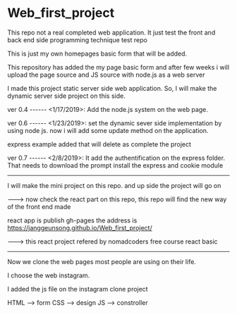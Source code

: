 # Web_first_project
This repo not a real completed web application. It just test the front and back end side programming technique test repo

This is just my own homepages basic form that will be added.

This repository has added the my page basic form and after few weeks i will upload the page source and JS source with node.js as a web server

I made this project static server side web application. So, I will make the dynamic server side project on this side.

ver 0.4 ------ <1/17/2019>: Add the node.js system on the web page.

ver 0.6 ------ <1/23/2019>: set the dynamic sever side implementation by using node js. now i will add some update method on the application.

express example added that will delete as complete the project

ver 0.7 ------ <2/8/2019>: It add the authentification on the express folder. That needs to download the prompt install the express and cookie module

-------------------------------------------------------------------------------------------------------------------------------------

I will make the mini project on this repo. and up side the project will go on

---> now check the react part on this repo, this repo will find the new way of the front end made

react app is publish gh-pages the address is
https://janggeunsong.github.io/Web_first_project/


---> this react project refered by nomadcoders free course react basic

----------------------------------------------------------------------------------------------------------------------------------------

Now we clone the web pages most people are using on their life.

I choose the web instagram.

I added the js file on the instagram clone project

HTML --> form 
CSS  --> design
JS   --> constroller
